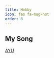 ```yaml
---
title: Hobby
icon: fas fa-mug-hot
order: 8
---
```



## My Song

[AYU](https://www.loudly.com/community/tracks/alendrea/ayu)